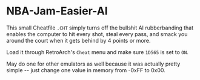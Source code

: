 # NBA-Jam-Easier-AI

This small Cheatfile `.CHT` simply turns off the bullshit AI rubberbanding that enables the computer to hit every shot, steal every pass, and smack you around the court when it gets behind by 4 points or more.

Load it through RetroArch's `Cheat` menu and make sure `1D565` is set to `ON`.

May do one for other emulators as well because it was actually pretty simple -- just change one value in memory from -0xFF to 0x00.
